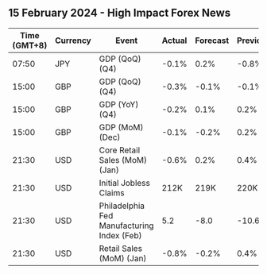 ## 15 February 2024 - High Impact Forex News

| Time (GMT+8) | Currency | Event | Actual | Forecast | Previous |
|------|----------|-------|--------|----------|----------|
| 07:50 | JPY | GDP (QoQ) (Q4) | -0.1% | 0.2% | -0.8% |
| 15:00 | GBP | GDP (QoQ) (Q4) | -0.3% | -0.1% | -0.1% |
| 15:00 | GBP | GDP (YoY) (Q4) | -0.2% | 0.1% | 0.2% |
| 15:00 | GBP | GDP (MoM) (Dec) | -0.1% | -0.2% | 0.2% |
| 21:30 | USD | Core Retail Sales (MoM) (Jan) | -0.6% | 0.2% | 0.4% |
| 21:30 | USD | Initial Jobless Claims | 212K | 219K | 220K |
| 21:30 | USD | Philadelphia Fed Manufacturing Index (Feb) | 5.2 | -8.0 | -10.6 |
| 21:30 | USD | Retail Sales (MoM) (Jan) | -0.8% | -0.2% | 0.4% |
